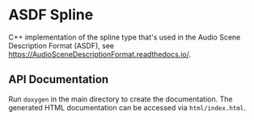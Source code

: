 ASDF Spline
===========

C++ implementation of the spline type that's used in the Audio Scene Description
Format (ASDF), see https://AudioSceneDescriptionFormat.readthedocs.io/.

API Documentation
-----------------

Run `doxygen` in the main directory to create the documentation.
The generated HTML documentation can be accessed via `html/index.html`.
